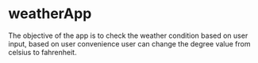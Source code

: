 # weatherApp
The objective of the app is to check the weather condition based on user input, based on user convenience user can change the degree value from celsius to fahrenheit.

